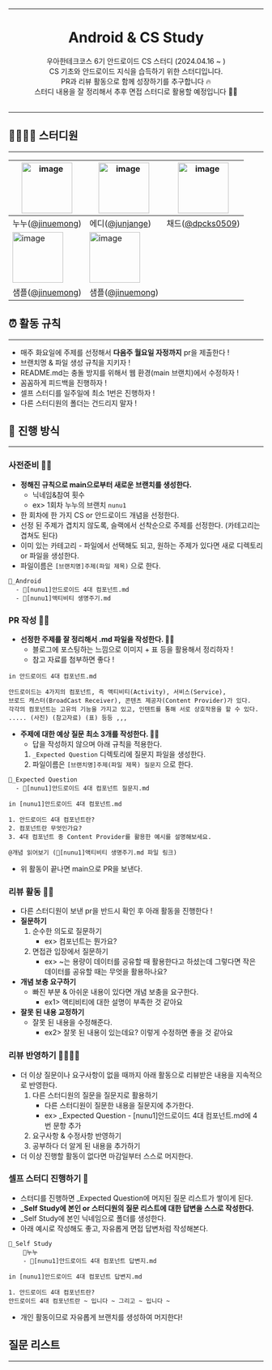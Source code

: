 <br>

----

<div align="center"> <h1> Android & CS Study </div>
<div align="center"> 
        우아한테크코스 6기 안드로이드 CS 스터디 (2024.04.16 ~ ) <br>
        CS 기초와 안드로이드 지식을 습득하기 위한 스터디입니다. <br>
        PR과 리뷰 활동으로 함께 성장하기를 추구합니다 🔥<br>
        스터디 내용을 잘 정리해서 추후 면접 스터디로 활용할 예정입니다 👨‍🏫 <br><br>
</div>

----

## 👨‍👩‍👦‍👦 스터디원

----

| <img alt="image" src="https://github.com/woowacourse-study/2024-GaegSa5-study/assets/85734140/80896a2a-d417-498b-81cc-9e2c239f37ee" width="100" height="100"> | <img alt="image" src="https://github.com/chaehyuns/GaegSa5/assets/80222352/8f88ea74-6f10-4a61-aede-5ee4387a8bbf" width="100" height="100">                    | <img alt="image" src="https://github.com/chaehyuns/GaegSa5/assets/80222352/aea5197f-8651-45a4-8bec-1e28baeae41c" width="100" height="100"> |
|---------------------------------------------------------------------------------------------------------------------------------------------------------------|---------------------------------------------------------------------------------------------------------------------------------------------------------------|--------------------------------------------------------------------------------------------------------------------------------------------|
| 누누([@jinuemong](https://github.com/jinuemong))                                                                                                                | 에디([@junjange](https://github.com/jinuemong))                                                                                                                 | 채드([@dpcks0509](https://github.com/dpcks0509))                                                                                              |
| <img alt="image" src="https://github.com/woowacourse-study/2024-GaegSa5-study/assets/85734140/80896a2a-d417-498b-81cc-9e2c239f37ee" width="100" height="100"> | <img alt="image" src="https://github.com/woowacourse-study/2024-GaegSa5-study/assets/85734140/80896a2a-d417-498b-81cc-9e2c239f37ee" width="100" height="100"> |
| 샘플([@jinuemong](https://github.com/jinuemong))                                                                                                                | 샘플([@jinuemong](https://github.com/jinuemong))                                                                                                                |

## ⏰ 활동 규칙

----

- 매주 화요일에 주제를 선정해서 **다음주 월요일 자정까지** pr을 제출한다 !
- 브랜치명 & 파일 생성 규칙을 지키자 !
- README.md는 충돌 방지를 위해서 웹 환경(main 브랜치)에서 수정하자 !
- 꼼꼼하게 피드백을 진행하자 !
- 셀프 스터디를 일주일에 최소 1번은 진행하자 ! 
- 다른 스터디원의 폴더는 건드리지 말자 !

## 📖 진행 방식

----

### 사전준비 🧎‍➡️
- **정해진 규칙으로 main으로부터 새로운 브랜치를 생성한다.**
  - 닉네임&참여 횟수
  - ex> 1회차 누누의 브랜치 `nunu1`
- 한 회차에 한 가지 CS or 안드로이드 개념을 선정한다.
- 선정 된 주제가 겹치지 않도록, 슬랙에서 선착순으로 주제를 선정한다. (카테고리는 겹쳐도 된다)
- 이미 있는 카테고리 - 파일에서 선택해도 되고, 원하는 주제가 있다면 새로 디렉토리 or 파일을 생성한다.
- 파일이름은 `[브랜치명]주제(파일 제목)` 으로 한다.
```
📂_Android
  - 📃[nunu1]안드로이드 4대 컴포넌트.md
  - 📃[nunu1]액티비티 생명주기.md
```
### PR 작성 🚶‍➡️
- **선정한 주제를 잘 정리해서 .md 파일을 작성한다. 🧑‍💻**
  - 블로그에 포스팅하는 느낌으로 이미지 + 표 등을 활용해서 정리하자 !
  - 참고 자료를 첨부하면 좋다 !
```
in 안드로이드 4대 컴포넌트.md

안드로이드는 4가지의 컴포넌트, 즉 액티비티(Activity), 서비스(Service), 
브로드 캐스터(BroadCast Receiver), 콘텐츠 제공자(Content Provider)가 있다. 
각각의 컴포넌트는 고유의 기능을 가지고 있고, 인텐트를 통해 서로 상호작용을 할 수 있다.
..... (사진) (참고자료) (표) 등등 ,,,
```
- **주제에 대한 예상 질문 최소 3개를 작성한다. 👩‍💻**
  - 답을 작성하지 않으며 아래 규칙을 적용한다.
  1. `_Expected Question` 디렉토리에 질문지 파일을 생성한다.
  2. 파일이름은 `[브랜치명]주제(파일 제목) 질문지` 으로 한다.
```
📂_Expected Question
  - 📃[nunu1]안드로이드 4대 컴포넌트 질문지.md
```

```
in [nunu1]안드로이드 4대 컴포넌트.md

1. 안드로이드 4대 컴포넌트란?
2. 컴포넌트란 무엇인가요?
3. 4대 컴포넌트 중 Content Provider를 활용한 예시를 설명해보세요.

@개념 읽어보기 (📃[nunu1]액티비티 생명주기.md 파일 링크)
```     
- 위 활동이 끝나면 main으로 PR을 보낸다.

### 리뷰 활동 🏃‍➡️

- 다른 스터디원이 보낸 pr을 반드시 확인 후 아래 활동을 진행한다 !
- **질문하기**
  1. 순수한 의도로 질문하기
     - ex> 컴포넌트는 뭔가요?
  2. 면접관 입장에서 질문하기
     - ex> ~는 용량이 데이터를 공유할 때 활용한다고 하셨는데 그렇다면 작은 데이터를 공유할 때는 무엇을 활용하나요?
- **개념 보충 요구하기**
  - 빠진 부분 & 아쉬운 내용이 있다면 개념 보충을 요구한다.
    - ex1> 액티비티에 대한 설명이 부족한 것 같아요
- **잘못 된 내용 교정하기**
  - 잘못 된 내용을 수정해준다.
    - ex2> 잘못 된 내용이 있는데요? 이렇게 수정하면 좋을 것 같아요

### 리뷰 반영하기 🏃‍➡️🏃‍➡️

- 더 이상 질문이나 요구사항이 없을 때까지 아래 활동으로 리뷰받은 내용을 지속적으로 반영한다.
  1. 다른 스터디원의 질문을 질문지로 활용하기
     - 다른 스터디원이 질문한 내용을  질문지에 추가한다.
     - ex> _Expected Question - [nunu1]안드로이드 4대 컴포넌트.md에 4번 문항 추가
  2. 요구사항 & 수정사항 반영하기
  3. 공부하다 더 알게 된 내용을 추가하기
- 더 이상 진행할 활동이 없다면 마감일부터 스스로 머지한다.

### 셀프 스터디 진행하기 🧍

- 스터디를 진행하면 _Expected Question에 머지된 질문 리스트가 쌓이게 된다.
- **_Self Study에 본인 or 스터디원의 질문 리스트에 대한 답변을 스스로 작성한다.**
- _Self Study에 본인 닉네임으로 폴더를 생성한다.
- 아래 예시로 작성해도 좋고, 자유롭게 면접 답변처럼 작성해본다.
```
📂_Self Study
    📂누누
    - 📃[nunu1]안드로이드 4대 컴포넌트 답변지.md
```
```
in [nunu1]안드로이드 4대 컴포넌트 답변지.md

1. 안드로이드 4대 컴포넌트란?
안드로이드 4대 컴포넌트란 ~ 입니다 ~ 그리고 ~ 입니다 ~
```
- 개인 활동이므로 자유롭게 브랜치를 생성하여 머지한다!

## 질문 리스트 

--- 
